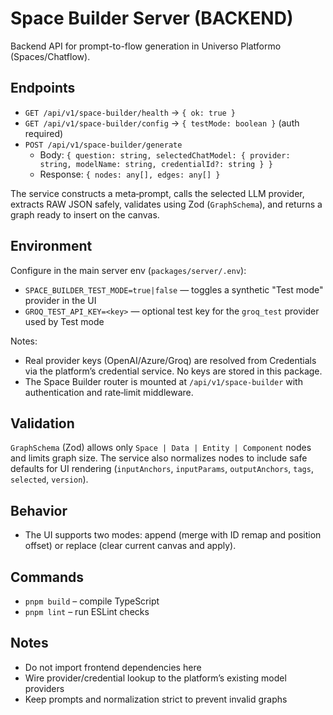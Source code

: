 # Space Builder Server (BACKEND)

Backend API for prompt-to-flow generation in Universo Platformo (Spaces/Chatflow).

## Endpoints

-   `GET /api/v1/space-builder/health` → `{ ok: true }`
-   `GET /api/v1/space-builder/config` → `{ testMode: boolean }` (auth required)
-   `POST /api/v1/space-builder/generate`
    -   Body: `{ question: string, selectedChatModel: { provider: string, modelName: string, credentialId?: string } }`
    -   Response: `{ nodes: any[], edges: any[] }`

The service constructs a meta‑prompt, calls the selected LLM provider, extracts RAW JSON safely, validates using Zod (`GraphSchema`), and returns a graph ready to insert on the canvas.

## Environment

Configure in the main server env (`packages/server/.env`):

-   `SPACE_BUILDER_TEST_MODE=true|false` — toggles a synthetic "Test mode" provider in the UI
-   `GROQ_TEST_API_KEY=<key>` — optional test key for the `groq_test` provider used by Test mode

Notes:

-   Real provider keys (OpenAI/Azure/Groq) are resolved from Credentials via the platform’s credential service. No keys are stored in this package.
-   The Space Builder router is mounted at `/api/v1/space-builder` with authentication and rate‑limit middleware.

## Validation

`GraphSchema` (Zod) allows only `Space | Data | Entity | Component` nodes and limits graph size. The service also normalizes nodes to include safe defaults for UI rendering (`inputAnchors`, `inputParams`, `outputAnchors`, `tags`, `selected`, `version`).

## Behavior

-   The UI supports two modes: append (merge with ID remap and position offset) or replace (clear current canvas and apply).

## Commands

-   `pnpm build` – compile TypeScript
-   `pnpm lint` – run ESLint checks

## Notes

-   Do not import frontend dependencies here
-   Wire provider/credential lookup to the platform’s existing model providers
-   Keep prompts and normalization strict to prevent invalid graphs
